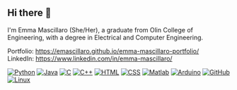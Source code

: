 ## Hi there 👋

I'm Emma Mascillaro (She/Her), a graduate from Olin College of Engineering, with
a degree in Electrical and Computer Engineering.

Portfolio: https://emascillaro.github.io/emma-mascillaro-portfolio/<br />
LinkedIn: https://www.linkedin.com/in/emma-mascillaro/

[![Python](https://img.shields.io/badge/Python-3776AB?logo=python&logoColor=fff)](#)
[![Java](https://img.shields.io/badge/Java-%23ED8B00.svg?logo=openjdk&logoColor=white)](#)
[![C](https://img.shields.io/badge/C-00599C?logo=c&logoColor=white)](#)
[![C++](https://img.shields.io/badge/C++-%2300599C.svg?logo=c%2B%2B&logoColor=white)](#)
[![HTML](https://img.shields.io/badge/HTML-%23E34F26.svg?logo=html5&logoColor=white)](#)
[![CSS](https://img.shields.io/badge/CSS-639?logo=css&logoColor=fff)](#)
[![Matlab](https://img.shields.io/badge/Matlab-FF6F01)](#)
[![Arduino](https://img.shields.io/badge/Arduino-00979D?logo=arduino&logoColor=white)](#)
[![GitHub](https://img.shields.io/badge/GitHub-%23121011.svg?logo=github&logoColor=white)](#)
[![Linux](https://img.shields.io/badge/Linux-FCC624?logo=linux&logoColor=black)](#)

<!--
**emascillaro/emascillaro** is a ✨ _special_ ✨ repository because its `README.md` (this file) appears on your GitHub profile.

Here are some ideas to get you started:

- 🔭 I’m currently working on ...
- 🌱 I’m currently learning ...
- 👯 I’m looking to collaborate on ...
- 🤔 I’m looking for help with ...
- 💬 Ask me about ...
- 📫 How to reach me: ...
- 😄 Pronouns: ...
- ⚡ Fun fact: ...
-->
